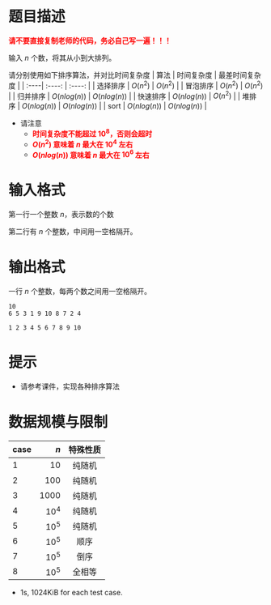 # 题目描述

**<font color="#FF0000">请不要直接复制老师的代码，务必自己写一遍！！！</font>**

输入 $n$ 个数，将其从小到大排列。

请分别使用如下排序算法，并对比时间复杂度
| 算法 | 时间复杂度 | 最差时间复杂度 |
| :----| :----: | :----: |
| 选择排序 | $O(n^2)$ | $O(n^2)$ |
| 冒泡排序 | $O(n^2)$ | $O(n^2)$ |
| 归并排序 | $O(nlog(n))$ | $O(nlog(n))$ |
| 快速排序 | $O(nlog(n))$ | $O(n^2)$ |
| 堆排序 | $O(nlog(n))$ | $O(nlog(n))$ |
| sort | $O(nlog(n))$ | $O(nlog(n))$ |
* 请注意
  * **<font color="#FF0000">时间复杂度不能超过 $10^8$，否则会超时</font>**
  * **<font color="#FF0000">$O(n^2)$ 意味着 $n$ 最大在 $10^4$ 左右</font>**
  * **<font color="#FF0000">$O(nlog(n))$ 意味着 $n$ 最大在 $10^6$ 左右</font>**

# 输入格式
第一行一个整数 $n$，表示数的个数

第二行有 $n$ 个整数，中间用一空格隔开。

# 输出格式

一行 $n$ 个整数，每两个数之间用一空格隔开。

```input1
10
6 5 3 1 9 10 8 7 2 4
```

```output1
1 2 3 4 5 6 7 8 9 10
```

# 提示
* 请参考课件，实现各种排序算法

# 数据规模与限制
| case | $n$ | 特殊性质 |
| :-----| ----: | :----: |
| 1 | 10 | 纯随机 |
| 2 | 100 | 纯随机 |
| 3 | 1000 | 纯随机 |
| 4 | $10^4$ | 纯随机 |
| 5 | $10^5$ | 纯随机 |
| 6 | $10^5$ | 顺序 |
| 7 | $10^5$ | 倒序 |
| 8 | $10^5$ | 全相等 |
* 1s, 1024KiB for each test case.

